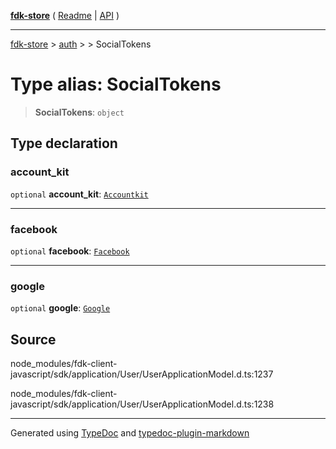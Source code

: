 [**fdk-store**](../../../README.md) ( [Readme](../../../README.md) \| [API](../../../API.md) )

---

[fdk-store](../../../API.md) > [auth](../../README.md) > [<internal>](../README.md) > SocialTokens

# Type alias: SocialTokens

> **SocialTokens**: `object`

## Type declaration

### account_kit

`optional` **account_kit**: [`Accountkit`](type-alias.Accountkit.md)

---

### facebook

`optional` **facebook**: [`Facebook`](type-alias.Facebook.md)

---

### google

`optional` **google**: [`Google`](type-alias.Google.md)

## Source

node_modules/fdk-client-javascript/sdk/application/User/UserApplicationModel.d.ts:1237

node_modules/fdk-client-javascript/sdk/application/User/UserApplicationModel.d.ts:1238

---

Generated using [TypeDoc](https://typedoc.org/) and [typedoc-plugin-markdown](https://www.npmjs.com/package/typedoc-plugin-markdown)
